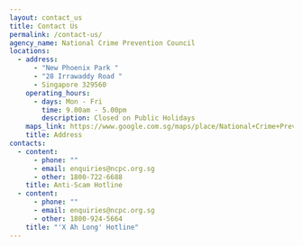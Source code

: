 ```yaml
---
layout: contact_us
title: Contact Us
permalink: /contact-us/
agency_name: National Crime Prevention Council
locations:
  - address:
      - "New Phoenix Park "
      - "28 Irrawaddy Road "
      - Singapore 329560
    operating_hours:
      - days: Mon - Fri
        time: 9.00am - 5.00pm
        description: Closed on Public Holidays
    maps_link: https://www.google.com.sg/maps/place/National+Crime+Prevention+Council/@1.3241474,103.8426961,17z/data=!3m2!4b1!5s0x31da19de27fc6a4f:0xdbf9c4d6c85f96a3!4m6!3m5!1s0x31da19dfcfec8c13:0xce16ac1e70734701!8m2!3d1.324142!4d103.845271!16s%2Fg%2F1tfkn828
    title: Address
contacts:
  - content:
      - phone: ""
      - email: enquiries@ncpc.org.sg
      - other: 1800-722-6688
    title: Anti-Scam Hotline
  - content:
      - phone: ""
      - email: enquiries@ncpc.org.sg
      - other: 1800-924-5664
    title: "'X Ah Long' Hotline"
---
```

